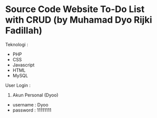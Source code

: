 # Source Code Website To-Do List with CRUD (by Muhamad Dyo Rijki Fadillah)
Teknologi :
- PHP
- CSS
- Javascript
- HTML
- MySQL

User Login :
1. Akun Personal (Dyoo)
- username : Dyoo
- password : 11111111
